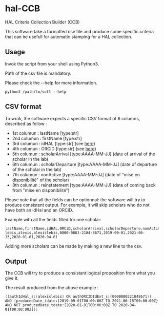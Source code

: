 # hal-CCB
HAL Criteria Collection Builder (CCB)

This software take a formatted csv file and produce some specific criteria that can be usefull for automatic stamping for a HAL collection.

## Usage
Invok the script from your shell using Python3.

Path of the csv file is mandatory.

Please check the --help for more information.

```
python3 /path/to/soft --help
```

## CSV format
To wrok, the software expects a specific CSV format of 8 columns, described as follow :

* 1st columun : lastName [type:str]
* 2nd columun : firstName [type:str]
* 3rd columun : idHAL [type:str] (see [here](https://doc.archives-ouvertes.fr/en/idhal-and-cv/))
* 4th columun : ORCiD [type:str] (see [here](https://orcid.org/))
* 5th columun : scholarArrival [type:AAAA-MM-JJ] (date of arrival of the scholar in the lab)
* 6th columun : scholarDeparture [type:AAAA-MM-JJ] (date of departure of the scholar in the lab)
* 7th columun : nonActive [type:AAAA-MM-JJ] (date of "mise en disponibilité" of the scholar)
* 8th columun : reinstatement [type:AAAA-MM-JJ] (date of coming back from "mise en disponibilité")

Please note that all the fields can be optionnal: the software will try to produce consistent output. For example, it will skip scholars who do not have both an idHal and an ORCiD.

Example with all the fields filled for one scholar:
```
lastName,firstName,idHAL,ORCiD,scholarArrival,scholarDeparture,nonActive,reinstatement
lebis,alexis,alexislebis,0000-0003-2104-8671,2019-09-01,2021-06-15,2020-01-01,2020-04-01
```

Adding more scholars can be made by making a new line to the csv.

## Output
The CCB will try to produce a consistant logical proposition from what you give it.

The result produced from the above example :
```
((authIdHal_s:(alexislebis) OR authORCIDIdExt_s:(0000000321048671)) AND (producedDate_tdate:[2019-09-01T00:00:00Z TO 2021-06-15T00:00:00Z} AND NOT producedDate_tdate:{2020-01-01T00:00:00Z TO 2020-04-01T00:00:00Z]))
```

